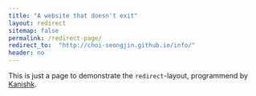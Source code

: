 ```yaml
---
title: "A website that doesn't exit"
layout: redirect
sitemap: false
permalink: /redirect-page/
redirect_to:  "http://choi-seongjin.github.io/info/"
header: no
---
```

This is just a page to demonstrate the `redirect`-layout, programmend by [Kanishk](http://codingtips.kanishkkunal.in/about/).